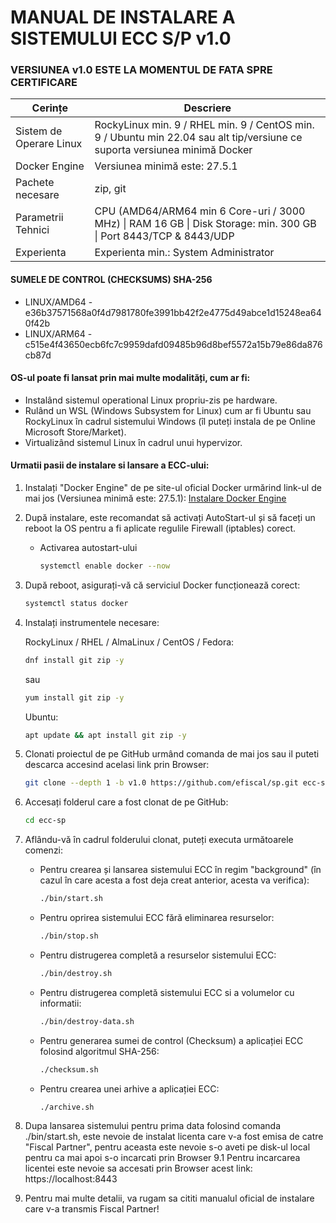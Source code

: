 # MANUAL DE INSTALARE A SISTEMULUI ECC S/P v1.0


### VERSIUNEA v1.0 ESTE LA MOMENTUL DE FATA SPRE CERTIFICARE

| Cerințe | Descriere |
|-------------------|-----------------------|
| Sistem de Operare Linux       | RockyLinux min. 9 / RHEL min. 9 / CentOS min. 9 / Ubuntu min 22.04  sau alt tip/versiune ce suporta versiunea minimă Docker|
| Docker Engine                 | Versiunea minimă este: 27.5.1  |
| Pachete necesare              | zip, git |
| Parametrii Tehnici            | CPU (AMD64/ARM64 min 6 Core-uri / 3000 MHz) \| RAM 16 GB \| Disk Storage: min. 300 GB \| Port 8443/TCP & 8443/UDP |
| Experienta | Experienta min.: System Administrator |

#### SUMELE DE CONTROL (CHECKSUMS) SHA-256
- LINUX/AMD64 - e36b37571568a0f4d7981780fe3991bb42f2e4775d49abce1d15248ea640f42b
- LINUX/ARM64 - c515e4f43650ecb6fc7c9959dafd09485b96d8bef5572a15b79e86da876cb87d


#### OS-ul poate fi lansat prin mai multe modalități, cum ar fi:
- Instalând sistemul operational Linux propriu-zis pe hardware.
- Rulând un WSL (Windows Subsystem for Linux) cum ar fi Ubuntu sau RockyLinux în cadrul sistemului Windows (îl puteți instala de pe Online Microsoft Store/Market).
- Virtualizând sistemul Linux în cadrul unui hypervizor.


#### Urmatii pasii de instalare si lansare a ECC-ului:
1. Instalați "Docker Engine" de pe site-ul oficial Docker urmărind link-ul de mai jos (Versiunea minimă este: 27.5.1):
    [Instalare Docker Engine](https://docs.docker.com/engine/install/)

2. După instalare, este recomandat să activați AutoStart-ul și să faceți un reboot la OS pentru a fi aplicate regulile Firewall (iptables) corect.
    - Activarea autostart-ului
        ```sh
        systemctl enable docker --now
        ```

3. După reboot, asigurați-vă că serviciul Docker funcționează corect:
    ```sh
    systemctl status docker
    ```

4. Instalați instrumentele necesare:

    RockyLinux / RHEL / AlmaLinux / CentOS / Fedora:
    ```sh
    dnf install git zip -y
    ```
    sau
    ```sh
    yum install git zip -y
    ```

    Ubuntu:
    ```sh
    apt update && apt install git zip -y
    ```


5. Clonati proiectul de pe GitHub urmând comanda de mai jos sau il puteti descarca accesind acelasi link prin Browser:
    ```sh
    git clone --depth 1 -b v1.0 https://github.com/efiscal/sp.git ecc-sp
    ```

6. Accesați folderul care a fost clonat de pe GitHub:
    ```sh
    cd ecc-sp
    ```

7. Aflându-vă în cadrul folderului clonat, puteți executa următoarele comenzi:

    - Pentru crearea și lansarea sistemului ECC în regim "background" (în cazul în care acesta a fost deja creat anterior, acesta va verifica):
      ```sh
      ./bin/start.sh
      ```

    - Pentru oprirea sistemului ECC fără eliminarea resurselor:
      ```sh
      ./bin/stop.sh
      ```

    - Pentru distrugerea completă a resurselor sistemului ECC:
      ```sh
      ./bin/destroy.sh
      ```

    - Pentru distrugerea completă sistemului ECC si a volumelor cu informatii:
      ```sh
      ./bin/destroy-data.sh
      ```

    - Pentru generarea sumei de control (Checksum) a aplicației ECC folosind algoritmul SHA-256:
      ```sh
      ./checksum.sh
      ```

    - Pentru crearea unei arhive a aplicației ECC:
      ```sh
      ./archive.sh
      ```
8. Dupa lansarea sistemului pentru prima data folosind comanda ./bin/start.sh, este nevoie de instalat licenta care v-a fost emisa de catre "Fiscal Partner", pentru aceasta este nevoie s-o aveti pe disk-ul local pentru ca mai apoi s-o incarcati prin Browser
  9.1 Pentru incarcarea licentei este nevoie sa accesati prin Browser acest link: https://localhost:8443

9. Pentru mai multe detalii, va rugam sa cititi manualul oficial de instalare care v-a transmis Fiscal Partner!